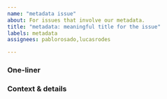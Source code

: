```yaml
---
name: "metadata issue"
about: For issues that involve our metadata.
title: "metadata: meaningful title for the issue"
labels: metadata
assignees: pablorosado,lucasrodes

---
```


<!--
NOTE: If you have a question on how to use a specific metadata field, please open a new [discussion instead](https://github.com/owid/etl/discussions/new?category=metadata).
-->

<!--
INSTRUCTIONS
Write a meaningful title that describes your issue/feedback for our metadata.

You may report:
- Bugs related to metadata.
- Confusing fields (unsure what they mean?).
- Suggestions for metadata changes or new use cases for the existing fields.
- Issues with how the metadata is propagated to Grapher and presented in a data page or the sources tab of a chart.

-->

### One-liner
<!-- Replace this line with a short description. (REQUIRED) -->

### Context & details
<!-- If possible, replace this line with more context and details. Otherwise, remove this section from the template. 

It helps if you provide screenshots
-->
